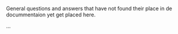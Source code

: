 General questions and answers that have not found their place in de docummentaion yet get placed here.

...
